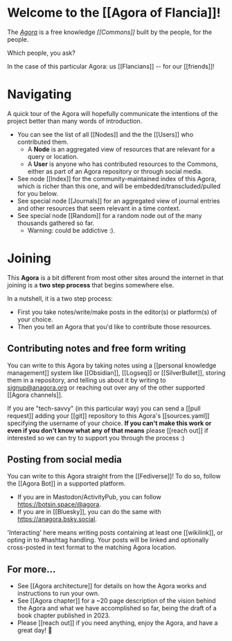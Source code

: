 # Welcome to the [[Agora of Flancia]]!

The *[Agora](https://flancia.org/agora)* is a free knowledge *[[Commons]]* built by the people, for the people.

Which people, you ask? 

In the case of this particular Agora: us [[Flancians]] -- for our [[friends]]!

# Navigating

A quick tour of the Agora will hopefully communicate the intentions of the project better than many words of introduction.

- You can see the list of all [[Nodes]] and the the [[Users]] who contributed them.
  - A <strong>Node</strong> is an aggregated view of resources that are relevant for a query or location. 
  - A <strong>User</strong> is anyone who has contributed resources to the Commons, either as part of an Agora repository or through social media.
- See node [[Index]] for the community-maintained index of this Agora, which is richer than this one, and will be embedded/transcluded/pulled for you below.
- See special node [[Journals]] for an aggregated view of journal entries and other resources that seem relevant in a time context.
- See special node [[Random]] for a random node out of the many thousands gathered so far.
  - Warning: could be addictive :).

# Joining

This <strong>Agora</strong> is a bit different from most other sites around the internet in that joining is a **two step process** that begins somewhere else.

In a nutshell, it is a two step process: 
- First you take notes/write/make posts in the editor(s) or platform(s) of your choice.
- Then you tell an Agora that you'd like to contribute those resources.

## Contributing notes and free form writing

You can write to this Agora by taking notes using a [[personal knowledge management]] system like [[Obsidian]], [[Logseq]] or [[SilverBullet]], storing them in a repository, and telling us about it by writing to <signup@anagora.org> or reaching out over any of the other supported [[Agora channels]].

If you are "tech-savvy" (in this particular way) you can send a [[pull request]] adding your [[git]] repository to this Agora's [[sources.yaml]] specifying the username of your choice. <strong>If you can't make this work or even if you don't know what any of that means</strong> please [[reach out]] if interested so we can try to support you through the process :)

## Posting from social media

You can write to this Agora straight from the [[Fediverse]]! To do so, follow the [[Agora Bot]] in a supported platform.

- If you are in Mastodon/ActivityPub, you can follow <https://botsin.space/@agora>.
- If you are in [[Bluesky]], you can do the same with https://anagora.bsky.social.

'Interacting' here means writing posts containing at least one [[wikilink]], or opting in to #hashtag handling. Your posts will be linked and optionally cross-posted in text format to the matching Agora location.

## For more…

- See [[Agora architecture]] for details on how the Agora works and instructions to run your own.
- See [[Agora chapter]] for a ~20 page description of the vision behind the Agora and what we have accomplished so far, being the draft of a book chapter published in 2023.
- Please [[reach out]] if you need anything, enjoy the Agora, and have a great day! 🍮
